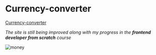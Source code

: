 # Currency-converter
[Currency-converter](https://agnieszkadeja.github.io/Currency-converter/)

*The site is still being improved along with my progress in the ***frontend developer from scratch*** course*

![money](https://i.postimg.cc/s2K8xTpN/money.png)
